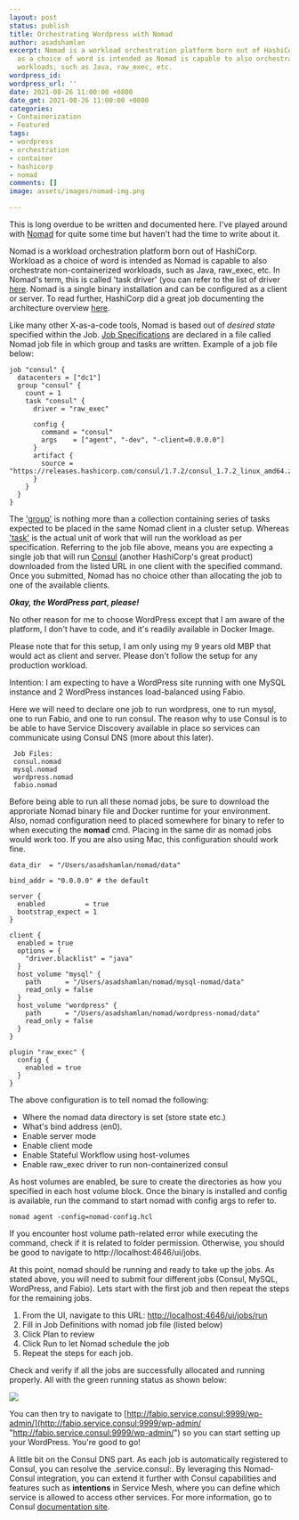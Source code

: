 ```yaml
---
layout: post
status: publish
title: Orchestrating Wordpress with Nomad
author: asadshamlan
excerpt: Nomad is a workload orchestration platform born out of HashiCorp. Workload
  as a choice of word is intended as Nomad is capable to also orchestrate non-containerized
  workloads, such as Java, raw_exec, etc.
wordpress_id: 
wordpress_url: ''
date: 2021-08-26 11:00:00 +0800
date_gmt: 2021-08-26 11:00:00 +0800
categories:
- Containerization
- Featured
tags:
- wordpress
- orchestration
- container
- hashicorp
- nomad
comments: []
image: assets/images/nomad-img.png

---
```

This is long overdue to be written and documented here. I've played around with [Nomad](https://www.nomadproject.io/) for quite some time but haven't had the time to write about it.

Nomad is a workload orchestration platform born out of HashiCorp. Workload as a choice of word is intended as Nomad is capable to also orchestrate non-containerized workloads, such as Java, raw_exec, etc. In Nomad's term, this is called 'task driver' (you can refer to the list of driver [here](https://www.nomadproject.io/docs/drivers). Nomad is a single binary installation and can be configured as a client or server. To read further, HashiCorp did a great job documenting the architecture overview [here](https://www.nomadproject.io/docs/internals/architecture).

Like many other X-as-a-code tools, Nomad is based out of _desired state_ specified within the Job. [Job Specifications](https://www.nomadproject.io/docs/job-specification) are declared in a file called Nomad job file in which group and tasks are written. Example of a job file below:

    job "consul" {
      datacenters = ["dc1"]
      group "consul" {
        count = 1
        task "consul" {
          driver = "raw_exec"
                
          config {
            command = "consul"
            args    = ["agent", "-dev", "-client=0.0.0.0"]
          }
          artifact {
            source = "https://releases.hashicorp.com/consul/1.7.2/consul_1.7.2_linux_amd64.zip"
          }
        }
      }
    }

The ['group'](https://www.nomadproject.io/docs/job-specification/group) is nothing more than a collection containing series of tasks expected to be placed in the same Nomad client in a cluster setup. Whereas ['task'](https://www.nomadproject.io/docs/job-specification/task) is the actual unit of work that will run the workload as per specification. Referring to the job file above, means you are expecting a single job that will run [Consul](https://www.consul.io/) (another HashiCorp's great product) downloaded from the listed URL in one client with the specified command. Once you submitted, Nomad has no choice other than allocating the job to one of the available clients.

**_Okay, the WordPress part, please!_**

No other reason for me to choose WordPress except that I am aware of the platform, I don't have to code, and it's readily available in Docker Image.

Please note that for this setup, I am only using my 9 years old MBP that would act as client and server. Please don't follow the setup for any production workload.

Intention: I am expecting to have a WordPress site running with one MySQL instance and 2 WordPress instances load-balanced using Fabio.

Here we will need to declare one job to run wordpress, one to run mysql, one to run Fabio, and one to run consul. The reason why to use Consul is to be able to have Service Discovery available in place so services can communicate using Consul DNS (more about this later).

     Job Files:
     consul.nomad
     mysql.nomad
     wordpress.nomad
     fabio.nomad

Before being able to run all these nomad jobs, be sure to download the approriate Nomad binary file and Docker runtime for your environment. Also, nomad configuration need to placed somewhere for binary to refer to when executing the **nomad** cmd. Placing in the same dir as nomad jobs would work too. If you are also using Mac, this configuration should work fine.

    data_dir  = "/Users/asadshamlan/nomad/data"
    
    bind_addr = "0.0.0.0" # the default
    
    server {
      enabled          = true
      bootstrap_expect = 1
    }
    
    client {
      enabled = true
      options = {
        "driver.blacklist" = "java"
      }
      host_volume "mysql" {
        path      = "/Users/asadshamlan/nomad/mysql-nomad/data"
        read_only = false
      }
      host_volume "wordpress" {
        path      = "/Users/asadshamlan/nomad/wordpress-nomad/data"
        read_only = false
      }
    }
    
    plugin "raw_exec" {
      config {
        enabled = true
      }
    }

The above configuration is to tell nomad the following:

* Where the nomad data directory is set (store state etc.)
* What's bind address (en0).
* Enable server mode
* Enable client mode
* Enable Stateful Workflow using host-volumes
* Enable raw_exec driver to run non-containerized consul

As host volumes are enabled, be sure to create the directories as how you specified in each host volume block. Once the binary is installed and config is available, run the command to start nomad with config args to refer to.

    nomad agent -config=nomad-config.hcl

If you encounter host volume path-related error while executing the command, check if it is related to folder permission. Otherwise, you should be good to navigate to http://localhost:4646/ui/jobs.

At this point, nomad should be running and ready to take up the jobs. As stated above, you will need to submit four different jobs (Consul, MySQL, WordPress, and Fabio). Lets start with the first job and then repeat the steps for the remaining jobs.

1. From the UI, navigate to this URL: [http://localhost:4646/ui/jobs/run]()
2. Fill in Job Definitions with nomad job file (listed below)
3. Click Plan to review
4. Click Run to let Nomad schedule the job
5. Repeat the steps for each job.

<script src="https://gitlab.com/-/snippets/2167123.js"></script>

Check and verify if all the jobs are successfully allocated and running properly. All with the green running status as shown below:

![](https://cloudinesia.com/assets/images/screenshot-2021-08-26-at-3-02-01-pm.png)

You can then try to navigate to [http://fabio.service.consul:9999/wp-admin/](http://fabio.service.consul:9999/wp-admin/ "http://fabio.service.consul:9999/wp-admin/") so you can start setting up your WordPress. You're good to go!

A little bit on the Consul DNS part. As each job is automatically registered to Consul, you can resolve the <registered-service-name>.service.consul:<port>. By leveraging this Nomad-Consul integration, you can extend it further with Consul capabilities and features such as **intentions** in Service Mesh, where you can define which service is allowed to access other services. For more information, go to Consul [documentation site](https://www.consul.io/docs "documentation site").